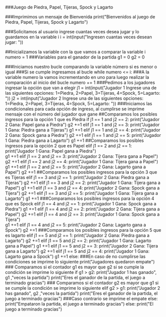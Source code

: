 ###Juego de Piedra, Papel, Tijeras, Spock y Lagarto

###Imprimimos un mensaje de Bienvenida
print("Bienvenidos al juego de Piedra, Papel, Tijeras, Spock y Lagarto")

###Solicitamos al usuario ingrese cuantas veces desea jugar y lo guardamos en la variable i
i = int(input("Ingresen cuantas veces desean jugar: "))

##Inicializamos la variable con la que vamos a comparar la variable i
numero = 1
###Variables para el ganador de la partida
g1 = 0
g2 = 0

###Iniciamos nuestro bucle comparando la variable número si es menor o igual
###Si se cumple ingresamos al bucle
while numero <= i:
    ###A la variable numero la vamos incrementando en uno para luego realizar la comparación al inicio del bucle
    numero += 1
    ###Pedimos a los jugadores ingresar la opción que van a elegir 
    j1 = int(input("Jugador 1 Ingrese una de las siguientes opciones: 1=Piedra, 2=Papel, 3=Tijeras, 4=Spock, 5=Lagarto: "))
    j2 = int(input("Jugador 2 Ingrese una de las siguientes opciones: 1=Piedra, 2=Papel, 3=Tijeras, 4=Spock, 5=Lagarto: "))
    ###Iniciamos las condicionales para cada opción de ingreso, al cumplirse se imprime mensaje con el número del jugador que gane 
    ##Comparamos los posibles ingresos para la opción 1 que es Piedra
    if j1 == 1 and j2 == 2:
            print("Jugador 2 Gana: Papel gana a Piedra")
            g2 +=1
    elif j1 == 1 and j2 == 3:
            print("Jugador 1 Gana: Piedra gana a Tijeras")
            g1 +=1
    elif j1 == 1 and j2 == 4:
            print("Jugador 2 Gana:  Spock gana a Piedra")
            g2 +=1
    elif j1 == 1 and j2 == 5:
            print("Jugador 1 Gana: Piedra gana a Lagarto")
            g1 +=1
    ##Comparamos los posibles ingresos para la opción 2 que es Papel
    elif j1 == 2 and j2 == 1:
            print("Jugador 1 Gana: Papel gana a Piedra")    
            g1 +=1
    elif j1 == 2 and j2 == 3:
            print("Jugador 2 Gana: Tijera gana a Papel")
            g2 +=1
    elif j1 == 2 and j2 == 4:
            print("Jugador 1 Gana: Tijera gana a Papel")
            g1 +=1
    elif j1 == 2 and j2 == 5:
            print("Jugador 2 Gana: Lagarto gana a Papel")
            g2 +=1
    ##Comparamos los posibles ingresos para la opción 3 que es Tijeras
    elif j1 == 3 and j2 == 1:
        print("Jugador 2 Gana: Piedra gana a Tijeras") 
        g2 +=1
    elif j1 == 3 and j2 == 2:
        print("Jugador 1 Gana: Tijera gana a Papel") 
        g1 +=1
    elif j1 == 3 and j2 == 4:
        print("Jugador 2 Gana: Spock gana a Tijera")
        g2 +=1
    elif j1 == 3 and j2 == 5:
        print("Jugador 1 Gana: Tijera gana a Lagarto")
        g1 +=1
    ###Comparamos los posibles ingresos para la opción 4 que es Spock
    elif j1 == 4 and j2 == 1:
        print("Jugador 1 Gana:  Spock gana a Piedra")
        g1 +=1
    elif j1 == 4 and j2 == 2:
        print("Jugador 2 Gana: Tijera gana a Papel")
        g2 +=1
    elif j1 == 4 and j2 == 3:
        print("Jugador 1 Gana: Spock gana a Tijera")    
        g1 +=1
    elif j1 == 4 and j2 == 5:
        print("Jugador 2 Gana: Lagarto gana a Spock")
        g2 +=1
    ###Comparamos los posibles ingresos para la opción 5 que es lagarto
    elif j1 == 5 and j2 == 1:
        print("Jugador 2 Gana: Piedra gana a Lagarto")
        g2 +=1
    elif j1 == 5 and j2 == 2:
        print("Jugador 1 Gana: Lagarto gana a Papel")
        g1 +=1
    elif j1 == 5 and j2 == 3:
        print("Jugador 2 Gana: Tijera gana a Lagarto")
        g2 +=1
    elif j1 == 5 and j2 == 4:
        print("Jugador 1 Gana: Lagarto gana a Spock")
        g1 +=1
    else:
        ###En caso de no cumplirse las condiciones se imprime lo siguiente
        print("Jugadores quedaron empate")
    ### Comparamos si el contador g1 es mayor que g2 si se cumple la condición se imprime lo siguiente
    if g1 > g2:
        print("Jugador 1 has ganado", g1 ,"veces la partida")
        print("Eres el ganador de la partida, el juego a terminado gracias")
    ### Comparamos si el contador g2 es mayor que g1 si se cumple la condición se imprime lo siguiente
    elif g2 > g1:
        print("Jugador 2 has ganado", g2 ,"veces la partida")
        print("Eres el ganador de la partida, el juego a terminado gracias")
    ###Caso contrario se imprime el empate 
    else:
     print("Empataron la partida, el juego a terminado gracias")
else:
     print("El juego a terminado gracias")
